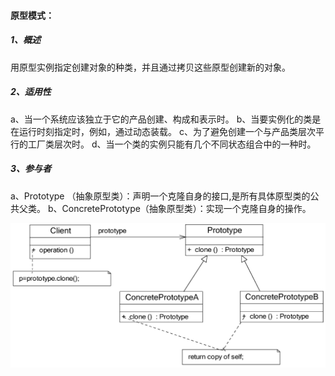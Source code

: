 #### **原型模式：**

##### 1、概述

用原型实例指定创建对象的种类，并且通过拷贝这些原型创建新的对象。

##### 2、适用性

a、当一个系统应该独立于它的产品创建、构成和表示时。
b、当要实例化的类是在运行时刻指定时，例如，通过动态装载。
c、为了避免创建一个与产品类层次平行的工厂类层次时。
d、当一个类的实例只能有几个不同状态组合中的一种时。

##### 3、参与者

a、Prototype （抽象原型类）：声明一个克隆自身的接口,是所有具体原型类的公共父类。
b、ConcretePrototype（抽象原型类）：实现一个克隆自身的操作。

![参与者](参与者.jpg)
